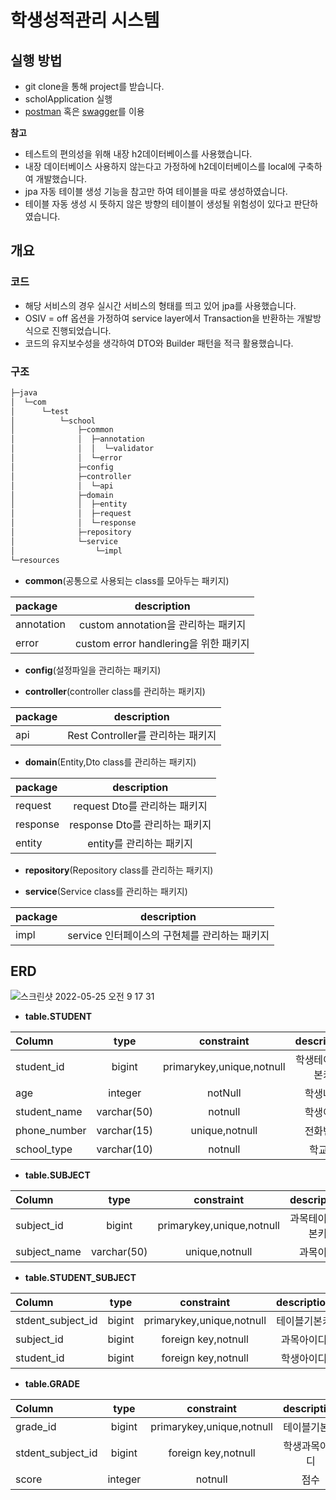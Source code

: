 # 학생성적관리 시스템

## 실행 방법

- git clone을 통해 project를 받습니다.
- scholApplication 실행
- [postman](https://www.postman.com/) 혹은 [swagger](http://localhost:8080/swagger-ui/index.html#/)를 이용

__참고__ 
- 테스트의 편의성을 위해 내장 h2데이터베이스를 사용했습니다.
- 내장 데이터베이스 사용하지 않는다고 가정하에 h2데이터베이스를 local에 구축하여 개발했습니다.
- jpa 자동 테이블 생성 기능을 참고만 하여 테이블을 따로 생성하였습니다.   
- 테이블 자동 생성 시 뜻하지 않은 방향의 테이블이 생성될 위험성이 있다고 판단하였습니다.


## 개요
### 코드
- 해당 서비스의 경우 실시간 서비스의 형태를 띄고 있어 jpa를 사용했습니다.
- OSIV = off 옵션을 가정하여 service layer에서 Transaction을 반환하는 개발방식으로 진행되었습니다.
- 코드의 유지보수성을 생각하여 DTO와 Builder 패턴을 적극 활용했습니다.


### 구조
```bash
├─java
│  └─com
│      └─test
│          └─school
│              ├─common
│              │  ├─annotation
│              │  │  └─validator
│              │  └─error
│              ├─config
│              ├─controller
│              │  └─api
│              ├─domain
│              │  ├─entity
│              │  ├─request
│              │  └─response
│              ├─repository
│              └─service
│                  └─impl
└─resources

``` 

- __common__(공통으로 사용되는 class를 모아두는 패키지)  

| package | description |
|:--------|:--------:|
| annotation |custom annotation을 관리하는 패키지|
| error | custom error handlering을 위한 패키지 |  

- __config__(설정파일을 관리하는 패키지)  

- __controller__(controller class를 관리하는 패키지)  

| package | description |
|:--------|:--------:|
| api |Rest Controller를 관리하는 패키지|  

- __domain__(Entity,Dto class를 관리하는 패키지)  

| package | description |
|:--------|:--------:|
| request |request Dto를 관리하는 패키지|
| response |response Dto를 관리하는 패키지|
| entity |entity를 관리하는 패키지|  

- __repository__(Repository class를 관리하는 패키지)  

- __service__(Service class를 관리하는 패키지)  

| package | description |
|:--------|:--------:|
| impl |service 인터페이스의 구현체를 관리하는 패키지|  

## ERD
![스크린샷 2022-05-25 오전 9 17 31](https://user-images.githubusercontent.com/42487599/170152548-814a6463-e8c3-4ffa-befd-574ce0c3f5d2.png)


- __table.STUDENT__

| Column | type | constraint | description |
|:--------|:--------:|:--------:|:--------:|
| student_id | bigint | primarykey,unique,notnull | 학생테이블기본키 |
| age|integer|notNull|학생나이
| student_name|varchar(50)|notnull|학생이름|
| phone_number|varchar(15)|unique,notnull|전화번호|
| school_type|varchar(10)|notnull|학교급|

- __table.SUBJECT__

| Column | type | constraint | description |
|:--------|:--------:|:--------:|:--------:|
| subject_id | bigint | primarykey,unique,notnull | 과목테이블기본키 |
| subject_name|varchar(50)|unique,notnull|과목이름|


- __table.STUDENT_SUBJECT__

| Column | type | constraint | description |
|:--------|:--------:|:--------:|:--------:|
| stdent_subject_id | bigint | primarykey,unique,notnull | 테이블기본키 |
| subject_id | bigint | foreign key,notnull | 과목아이디 |
| student_id | bigint | foreign key,notnull | 학생아이디 |


- __table.GRADE__

| Column | type | constraint | description |
|:--------|:--------:|:--------:|:--------:|
|grade_id | bigint | primarykey,unique,notnull | 테이블기본키 |
| stdent_subject_id | bigint | foreign key,notnull | 학생과목아이디 |
| score | integer | notnull | 점수 |







